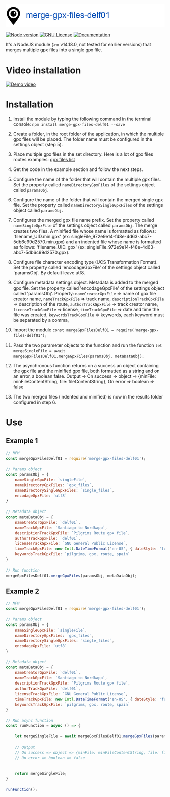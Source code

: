 ![image](./merge-gpx-files-delf01.jpg)

[![Node version](https://img.shields.io/badge/node->=14.18.0-orange.svg?style=for-the-badge)](https://nodejs.org/en/about/releases/)
[![GNU License](https://img.shields.io/badge/license-GNU-blue.svg?style=for-the-badge)](https://www.gnu.org/licenses/gpl-3.0.html)
[![Documentation](https://img.shields.io/badge/Documentation-github-brightgreen.svg?style=for-the-badge)](https://github.com/delphinbock/merge-gpx-files-delf01/blob/main/README.md)


It's a NodeJS module (>= v14.18.0, not tested for earlier versions) that merges multiple gpx files into a single gpx file.

# Video installation

[![Demo video](https://img.youtube.com/vi/rN-PVW-XvSo/maxresdefault.jpg)](https://youtu.be/rN-PVW-XvSo)

# Installation

1. Install the module by typing the following command in the terminal console: `npm install merge-gpx-files-delf01 --save`

2. Create a folder, in the root folder of the application, in which the multiple gpx files will be placed. The folder name must be configured in the settings object (step 5).

3. Place multiple gpx files in the set directory. Here is a lot of gpx files routes examples: [gpx files list](https://github.com/delphinbock/santiago-de-compostela_spain-north-cape_norway_gpx_files.git)

4. Get the code in the example section and follow the next steps.

5. Configure the name of the folder that will contain the multiple gpx files.
Set the property called `nameDirectoryGpxFiles` of the settings object called `paramsObj`.

6. Configure the name of the folder that will contain the merged single gpx file.
Set the property called `nameDirectorySingleGpxFiles` of the settings object called `paramsObj`.

7. Configures the merged gpx file name prefix.
Set the property called `nameSingleGpxFile` of the settings object called `paramsObj`.
The merge creates two files. A minified file whose name is formatted as follows: 'filename_UID.min.gpx' (ex: singleFile_972e9e14-f48e-4d63-abc7-5db6c99d2570.min.gpx) and an indented file whose name is formatted as follows: 'filename_UID. gpx' (ex: singleFile_972e9e14-f48e-4d63-abc7-5db6c99d2570.gpx).

8. Configure file character encoding type (UCS Transformation Format).
Set the property called  'encodageGpxFile' of the settings object called 'paramsObj'.
By default leave utf8.

9. Configure metadata settings object. Metadata is added to the merged gpx file.
Set the property called  'encodageGpxFile' of the settings object called 'paramsObj'.
Property:
`nameCreatorGpxFile` => name of gpx file creator name, 
`nameTrackGpxFile` => track name, 
`descriptionTrackGpxFile` => description of the route, 
`authorTrackGpxFile` => track creator name, 
`licenseTrackGpxFile` => license, 
`timeTrackGpxFile` => date and time the file was created, 
`keywordsTrackGpxFile` => keywords, each keyword must be separated by a comma, 

10. Import the module `const mergeGpxFilesDelf01 = require('merge-gpx-files-delf01');`

11. Pass the two parameter objects to the function and run the function `let mergeSingleFile = await mergeGpxFilesDelf01.mergeGpxFiles(paramsObj, metaDataObj);`

12. The asynchronous function returns on a success an object containing the gpx file and the minified gpx file, both formatted as a string and on an error, a boolean false.
Output -> On success => object => {minFile: minFileContentString, file: fileContentString}, On error => boolean => false

13. The two merged files (indented and minified) is now in the results folder configured in step 6.

# Use
## Example 1
```javascript
// NPM
const mergeGpxFilesDelf01 = require('merge-gpx-files-delf01');

// Params object
const paramsObj = {
    nameSingleGpxFile: `singleFile`,
    nameDirectoryGpxFiles: `gpx_files`,
    nameDirectorySingleGpxFiles: `single_files`,
    encodageGpxFile: `utf8`
}

// Metadata object
const metaDataObj = {
    nameCreatorGpxFile: `delf01`,
    nameTrackGpxFile: `Santiago to Nordkapp`,
    descriptionTrackGpxFile: `Pilgrims Route gpx file`,
    authorTrackGpxFile: `delf01`,
    licenseTrackGpxFile: `GNU General Public License`,
    timeTrackGpxFile: new Intl.DateTimeFormat('en-US', { dateStyle: 'full', timeStyle: 'long' }).format(new Date(Date.UTC(2020, 11, 20, 3, 23, 16, 738))),
    keywordsTrackGpxFile: `pilgrims, gpx, route, spain`
}

// Run function
mergeGpxFilesDelf01.mergeGpxFiles(paramsObj, metaDataObj);

```
## Example 2

```javascript
// NPM
const mergeGpxFilesDelf01 = require('merge-gpx-files-delf01');

// Params object
const paramsObj = {
    nameSingleGpxFile: `singleFile`,
    nameDirectoryGpxFiles: `gpx_files`,
    nameDirectorySingleGpxFiles: `single_files`,
    encodageGpxFile: `utf8`
}

// Metadata object
const metaDataObj = {
    nameCreatorGpxFile: `delf01`,
    nameTrackGpxFile: `Santiago to Nordkapp`,
    descriptionTrackGpxFile: `Pilgrims Route gpx file`,
    authorTrackGpxFile: `delf01`,
    licenseTrackGpxFile: `GNU General Public License`,
    timeTrackGpxFile: new Intl.DateTimeFormat('en-US', { dateStyle: 'full', timeStyle: 'long' }).format(new Date(Date.UTC(2020, 11, 20, 3, 23, 16, 738))),
    keywordsTrackGpxFile: `pilgrims, gpx, route, spain`
}

// Run async function
const runFunction = async () => {

    let mergeSingleFile = await mergeGpxFilesDelf01.mergeGpxFiles(paramsObj, metaDataObj);

    // Output
    // On success => object => {minFile: minFileContentString, file: fileContentString}
    // On error => boolean => false


    return mergeSingleFile;
}

runFunction();

```
